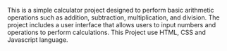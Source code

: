 This is a simple calculator project designed to perform basic arithmetic operations such as addition, subtraction, multiplication, and division. The project includes a user interface that allows users to input numbers and operations to perform calculations.
This Project use HTML, CSS and Javascript language.
